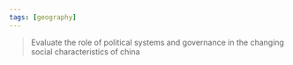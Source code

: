 ```yaml
---
tags: [geography]
---
```


>Evaluate the role of political systems and governance in the changing social characteristics of china
